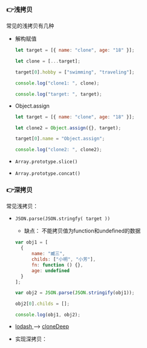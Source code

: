 ### 👉浅拷贝

常见的浅拷贝有几种

- 解构赋值

  ```js
  let target = [{ name: "clone", age: "18" }];
  
  let clone = [...target];
  
  target[0].hobby = ["swimming", "traveling"];
  
  console.log("clone1: ", clone);
  
  console.log("target: ", target);
  
  ```

- Object.assign

  ```js
  let target = [{ name: "clone", age: "18" }];
  
  let clone2 = Object.assign({}, target);
  
  target[0].name = "Object.assign";
  
  console.log("clone2: ", clone2);
  ```

-  `Array.prototype.slice()` 

- `Array.prototype.concat()`

### 👉深拷贝

常见浅拷贝：

- `JSON.parse(JSON.stringfy( target ))`

  - 缺点： 不能拷贝值为function和undefined的数据

  ```js
  var obj1 = [
  	{
  		name: "臧三",
  		childs: ["小明", "小芳"],
  		fn: function () {},
  		age: undefined
  	}
  ];
  
  var obj2 = JSON.parse(JSON.stringify(obj1));
  
  obj2[0].childs = [];
  
  console.log(obj1, obj2);
  ```

- [lodash ](https://www.lodashjs.com/)–> [cloneDeep](https://www.lodashjs.com/docs/lodash.cloneDeep)

- 实现深拷贝：

  ```js
  
  ```

  